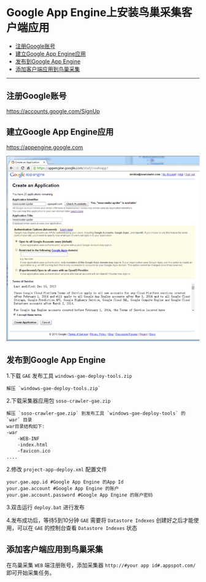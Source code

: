 Google App Engine上安装鸟巢采集客户端应用
=========================

*   [注册Google账号](#signup)
*   [建立Google App Engine应用](#create)
*   [发布到Google App Engine](#deploy)
*   [添加客户端应用到鸟巢采集](#addapp)

* * *


<h2 id="signup">注册Google账号</h2>

<https://accounts.google.com/SignUp>

<h2 id="create">建立Google App Engine应用</h2>

<https://appengine.google.com>

![create_app2.jpg](/static/img/gae/create_app2.jpg)


<h2 id="deploy">发布到Google App Engine</h2>

1.下载 `GAE` 发布工具 `windows-gae-deploy-tools.zip` 
	
	解压 `windows-gae-deploy-tools.zip`

2.下载采集器应用包 `soso-crawler-gae.zip`

	解压 `soso-crawler-gae.zip` 到发布工具 `windows-gae-deploy-tools` 的 `war` 目录
	war目录结构如下:
	-war
		-WEB-INF
		-index.html
		-favicon.ico
	....

2.修改 `project-app-deploy.xml` 配置文件

	your.gae.app.id #Google App Engine 的App Id
	your.gae.account #Google App Engine 的账户
	your.gae.account.password #Google App Engine 的账户密码

3.双击运行 `deploy.bat` 进行发布

4.发布成功后，等待5到10分钟 `GAE` 需要将 `Datastore Indexes` 创建好之后才能使用，可以在 `GAE` 的控制台查看 `Datastore Indexes` 状态

<h2 id="addapp">添加客户端应用到鸟巢采集</h2>

在鸟巢采集 `WEB` 端注册账号，添加采集器 `http://#your app id#.appspot.com/` 即可开始采集任务。